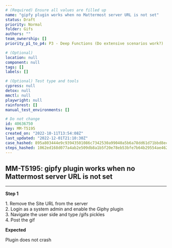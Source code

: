 ```yaml
---
# (Required) Ensure all values are filled up
name: "gipfy plugin works when no Mattermost server URL is not set"
status: Draft
priority: Normal
folder: Gifs
authors: ""
team_ownership: []
priority_p1_to_p4: P3 - Deep Functions (Do extensive scenarios work?)

# (Optional)
location: null
component: null
tags: []
labels: []

# (Optional) Test type and tools
cypress: null
detox: null
mmctl: null
playwright: null
rainforest: []
manual_test_environments: []

# Do not change
id: 40636750
key: MM-T5195
created_on: "2022-10-11T13:54:08Z"
last_updated: "2022-12-01T21:10:30Z"
case_hashed: 895a803444e9c93943501086c7342530a99040a5b6a78dd61d71bbd8ec2e867d23b2881f12e71c6a73702eb7602c5199
steps_hashed: 1062ed168d077a4ab2e509db8a1b5f20e78eb53bfe7b64b29554ae4628bd8a19e451c1d2ecbc3ad94f04b7195d716713
---
```


<!-- (Auto-generated) Based on frontmatter's "key" and "name" -->

## MM-T5195: gipfy plugin works when no Mattermost server URL is not set

---

**Step 1**

1\. Remove the Site URL from the server\
2\. Login as a system admin and enable the Giphy plugin\
3\. Navigate the user side and type /gifs pickles\
4\. Post the gif

**Expected**

Plugin does not crash
